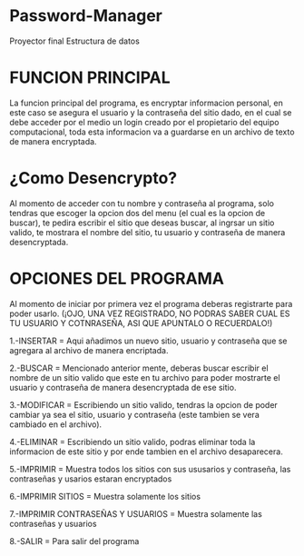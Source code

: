 # Password-Manager
Proyector final Estructura de datos 

# FUNCION PRINCIPAL
La funcion principal del programa, es encryptar informacion personal, en este caso se asegura el usuario y la contraseña del sitio dado, en el cual se debe acceder por el medio un login creado por el propietario del equipo computacional, toda esta informacion va a guardarse en un archivo de texto de manera encryptada.

# ¿Como Desencrypto?
Al momento de acceder con tu nombre y contraseña al programa, solo tendras que escoger la opcion dos del menu (el cual es la opcion de buscar), te pedira escribir el sitio que deseas buscar, al ingrsar un sitio valido, te mostrara el nombre del sitio, tu usuario y contraseña de manera desencryptada.

# OPCIONES DEL PROGRAMA
Al momento de iniciar por primera vez el programa deberas registrarte para poder usarlo. (¡OJO, UNA VEZ REGISTRADO, NO PODRAS SABER CUAL ES TU USUARIO Y COTNRASEÑA, ASI QUE APUNTALO O RECUERDALO!)

1.-INSERTAR = Aqui añadimos un nuevo sitio, usuario y contraseña que se agregara al archivo de manera encriptada.

2.-BUSCAR = Mencionado anterior mente, deberas buscar escribir el nombre de un sitio valido que este en tu archivo para poder mostrarte el usuario y contraseña de manera desencryptada de ese sitio.

3.-MODIFICAR = Escribiendo un sitio valido, tendras la opcion de poder cambiar ya sea el sitio, usuario y contraseña (este tambien se vera cambiado en el archivo). 

4.-ELIMINAR = Escribiendo un sitio valido, podras eliminar toda la informacion de este sitio y por ende tambien en el archivo desaparecera.

5.-IMPRIMIR = Muestra todos los sitios con sus ususarios y contraseña, las contraseñas y usarios estaran encryptados

6.-IMPRIMIR SITIOS = Muestra solamente los sitios

7.-IMPRIMIR CONTRASEÑAS Y USUARIOS = Muestra solamente las contraseñas y usuarios

8.-SALIR = Para salir del programa

